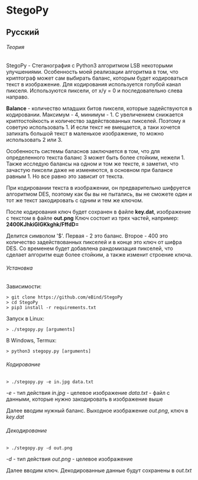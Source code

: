 # StegoPy
## Русский

###### Теория
StegoPy - Стеганография с Python3 алгоритмом LSB некоторыми улучшениями.
Особенность моей реализации алгоритма в том, что криптограф может сам выбирать баланс, которым будет кодироваться текст в изображение.
Для кодирования используется голубой канал пикселя. Используются пиксели, от x/y = 0 и последовательно слева направо.

**Balance** - количество младших битов пикселя, которые задействуются в кодировании. Максимум - 4, минимум - 1. С увеличением снижается криптостойкость и количество задействованных пикселей. Поэтому я советую использовать 1. И если текст не вмещается, а таки хочется запихать большой текст в маленькое изображение, то можно использовать 2 или 3.

Особенность системы баласнов заключается в том, что для определенного текста баланс 3 может быть более стойким, нежели 1. Также исследую балансы на одном и том же тексте, я заметил, что зачастую пиксели даже не изменяются, в основном при балансе равным 1. Но все равно это зависит от текста.

При кодировании текста в изображении, он предварительно шифруется алгоритмом DES, поэтому как бы вы не пытались, вы не сможете один и тот же текст закодировать с одним и тем же ключом.

После кодирования ключ будет сохранен в файле **key.dat**, изображение с текстом в файле **out.png**
Ключ состоит из трех частей, например:
**2$400$KJhkiGlGKkghk/FffdD=**

Делится символом '$'. Первая - 2 это баланс. Второе - 400 это количество задействованных пикселей и в конце это ключ от шифра DES. Со временем будет добавлена рандомизация пикселей, что сделает алгоритм еще более стойким, а также изменит строение ключа.


###### Установка
Зависимости:
```
> git clone https://github.com/eBind/StegoPy
> cd StegoPy
> pip3 install -r requirements.txt
```

Запуск в Linux:
```
> ./stegopy.py [arguments]
```

В Windows, Termux:
```
> python3 stegopy.py [arguments]
```

###### Кодирование
```
> ./stegopy.py -e in.jpg data.txt
```

_-e_ - тип действия
_in.jpg_ - целевое изображение
_data.txt_ - файл с данными, которые нужно закодировать в изображение выше

Далее вводим нужный баланс.
Выходное изображение _out.png_, ключ в _key.dat_

###### Декодирование
```
> ./stegopy.py -d out.png
```

_-d_ - тип действия
_out.png_ - целевое изображение

Далее вводим ключ.
Декодированные данные будут сохранены в _out.txt_
